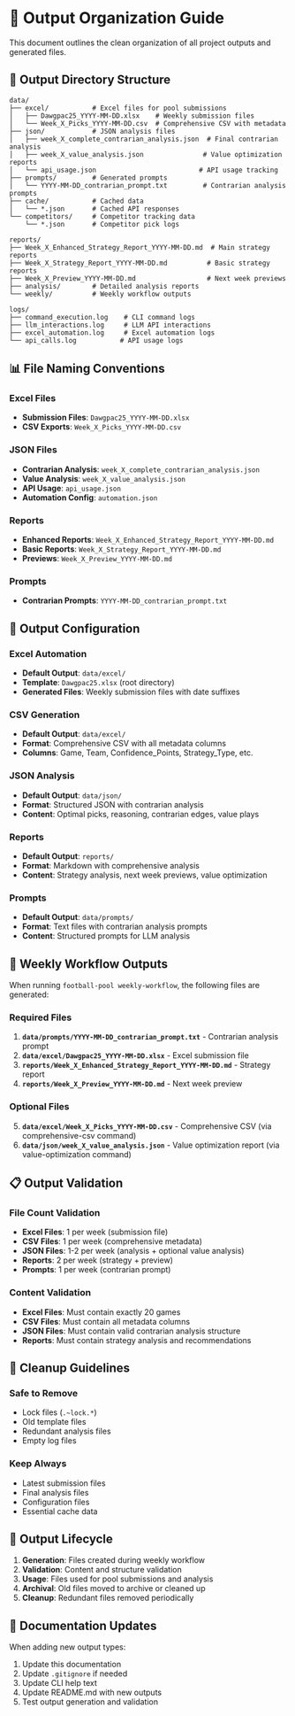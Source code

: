 # 📁 Output Organization Guide

This document outlines the clean organization of all project outputs and generated files.

## 🎯 **Output Directory Structure**

```
data/
├── excel/           # Excel files for pool submissions
│   ├── Dawgpac25_YYYY-MM-DD.xlsx    # Weekly submission files
│   └── Week_X_Picks_YYYY-MM-DD.csv  # Comprehensive CSV with metadata
├── json/            # JSON analysis files
│   ├── week_X_complete_contrarian_analysis.json  # Final contrarian analysis
│   ├── week_X_value_analysis.json               # Value optimization reports
│   └── api_usage.json                          # API usage tracking
├── prompts/         # Generated prompts
│   └── YYYY-MM-DD_contrarian_prompt.txt         # Contrarian analysis prompts
├── cache/           # Cached data
│   └── *.json       # Cached API responses
└── competitors/     # Competitor tracking data
    └── *.json       # Competitor pick logs

reports/
├── Week_X_Enhanced_Strategy_Report_YYYY-MM-DD.md  # Main strategy reports
├── Week_X_Strategy_Report_YYYY-MM-DD.md          # Basic strategy reports
├── Week_X_Preview_YYYY-MM-DD.md                  # Next week previews
├── analysis/        # Detailed analysis reports
└── weekly/          # Weekly workflow outputs

logs/
├── command_execution.log    # CLI command logs
├── llm_interactions.log     # LLM API interactions
├── excel_automation.log     # Excel automation logs
└── api_calls.log           # API usage logs
```

## 📊 **File Naming Conventions**

### Excel Files
- **Submission Files**: `Dawgpac25_YYYY-MM-DD.xlsx`
- **CSV Exports**: `Week_X_Picks_YYYY-MM-DD.csv`

### JSON Files
- **Contrarian Analysis**: `week_X_complete_contrarian_analysis.json`
- **Value Analysis**: `week_X_value_analysis.json`
- **API Usage**: `api_usage.json`
- **Automation Config**: `automation.json`

### Reports
- **Enhanced Reports**: `Week_X_Enhanced_Strategy_Report_YYYY-MM-DD.md`
- **Basic Reports**: `Week_X_Strategy_Report_YYYY-MM-DD.md`
- **Previews**: `Week_X_Preview_YYYY-MM-DD.md`

### Prompts
- **Contrarian Prompts**: `YYYY-MM-DD_contrarian_prompt.txt`

## 🔧 **Output Configuration**

### Excel Automation
- **Default Output**: `data/excel/`
- **Template**: `Dawgpac25.xlsx` (root directory)
- **Generated Files**: Weekly submission files with date suffixes

### CSV Generation
- **Default Output**: `data/excel/`
- **Format**: Comprehensive CSV with all metadata columns
- **Columns**: Game, Team, Confidence_Points, Strategy_Type, etc.

### JSON Analysis
- **Default Output**: `data/json/`
- **Format**: Structured JSON with contrarian analysis
- **Content**: Optimal picks, reasoning, contrarian edges, value plays

### Reports
- **Default Output**: `reports/`
- **Format**: Markdown with comprehensive analysis
- **Content**: Strategy analysis, next week previews, value optimization

### Prompts
- **Default Output**: `data/prompts/`
- **Format**: Text files with contrarian analysis prompts
- **Content**: Structured prompts for LLM analysis

## 🚀 **Weekly Workflow Outputs**

When running `football-pool weekly-workflow`, the following files are generated:

### Required Files
1. **`data/prompts/YYYY-MM-DD_contrarian_prompt.txt`** - Contrarian analysis prompt
2. **`data/excel/Dawgpac25_YYYY-MM-DD.xlsx`** - Excel submission file
3. **`reports/Week_X_Enhanced_Strategy_Report_YYYY-MM-DD.md`** - Strategy report
4. **`reports/Week_X_Preview_YYYY-MM-DD.md`** - Next week preview

### Optional Files
5. **`data/excel/Week_X_Picks_YYYY-MM-DD.csv`** - Comprehensive CSV (via comprehensive-csv command)
6. **`data/json/week_X_value_analysis.json`** - Value optimization report (via value-optimization command)

## 📋 **Output Validation**

### File Count Validation
- **Excel Files**: 1 per week (submission file)
- **CSV Files**: 1 per week (comprehensive metadata)
- **JSON Files**: 1-2 per week (analysis + optional value analysis)
- **Reports**: 2 per week (strategy + preview)
- **Prompts**: 1 per week (contrarian prompt)

### Content Validation
- **Excel Files**: Must contain exactly 20 games
- **CSV Files**: Must contain all metadata columns
- **JSON Files**: Must contain valid contrarian analysis structure
- **Reports**: Must contain strategy analysis and recommendations

## 🧹 **Cleanup Guidelines**

### Safe to Remove
- Lock files (`.~lock.*`)
- Old template files
- Redundant analysis files
- Empty log files

### Keep Always
- Latest submission files
- Final analysis files
- Configuration files
- Essential cache data

## 🔄 **Output Lifecycle**

1. **Generation**: Files created during weekly workflow
2. **Validation**: Content and structure validation
3. **Usage**: Files used for pool submissions and analysis
4. **Archival**: Old files moved to archive or cleaned up
5. **Cleanup**: Redundant files removed periodically

## 📝 **Documentation Updates**

When adding new output types:
1. Update this documentation
2. Update `.gitignore` if needed
3. Update CLI help text
4. Update README.md with new outputs
5. Test output generation and validation
